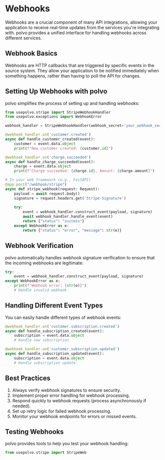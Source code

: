 # Webhooks

Webhooks are a crucial component of many API integrations, allowing your application to receive real-time updates from the services you're integrating with. polvo provides a unified interface for handling webhooks across different services.

## Webhook Basics

Webhooks are HTTP callbacks that are triggered by specific events in the source system. They allow your application to be notified immediately when something happens, rather than having to poll the API for changes.

## Setting Up Webhooks with polvo

polvo simplifies the process of setting up and handling webhooks:

```python
from usepolvo.stripe import StripeWebhookHandler
from usepolvo.exceptions import WebhookError

webhook_handler = StripeWebhookHandler(webhook_secret='your_webhook_secret')

@webhook_handler.on('customer.created')
async def handle_customer_created(event):
    customer = event.data.object
    print(f"New customer created: {customer.id}")

@webhook_handler.on('charge.succeeded')
async def handle_charge_succeeded(event):
    charge = event.data.object
    print(f"Charge succeeded: {charge.id}, Amount: {charge.amount}")

# In your web framework (e.g., FastAPI)
@app.post("/webhook/stripe")
async def stripe_webhook(request: Request):
    payload = await request.body()
    signature = request.headers.get('Stripe-Signature')
    
    try:
        event = webhook_handler.construct_event(payload, signature)
        await webhook_handler.handle_event(event)
        return {"status": "success"}
    except WebhookError as e:
        return {"status": "error", "message": str(e)}
```

## Webhook Verification

polvo automatically handles webhook signature verification to ensure that the incoming webhooks are legitimate:

```python
try:
    event = webhook_handler.construct_event(payload, signature)
except WebhookError as e:
    print(f"Webhook error: {str(e)}")
    # Handle invalid webhook
```

## Handling Different Event Types

You can easily handle different types of webhook events:

```python
@webhook_handler.on('customer.subscription.created')
async def handle_subscription_created(event):
    subscription = event.data.object
    # Handle new subscription

@webhook_handler.on('customer.subscription.updated')
async def handle_subscription_updated(event):
    subscription = event.data.object
    # Handle subscription update
```

## Best Practices

1. Always verify webhook signatures to ensure security.
2. Implement proper error handling for webhook processing.
3. Respond quickly to webhook requests (process asynchronously if needed).
4. Set up retry logic for failed webhook processing.
5. Monitor your webhook endpoints for errors or missed events.

## Testing Webhooks

polvo provides tools to help you test your webhook handling:

```python
from usepolvo.stripe import StripeWeb
```